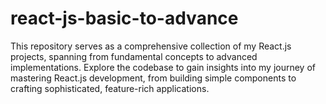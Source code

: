 # react-js-basic-to-advance
This repository serves as a comprehensive collection of my React.js projects, spanning from fundamental concepts to advanced implementations.  Explore the codebase to gain insights into my journey of mastering React.js development, from building simple components to crafting sophisticated, feature-rich applications.
